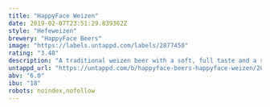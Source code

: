 ```yaml
---
title: "HappyFace Weizen"
date: 2019-02-07T23:51:29.839362Z
style: "Hefeweizen"
brewery: "HappyFace Beers"
image: "https://labels.untappd.com/labels/2877450"
rating: "3.48"
description: "A traditional weizen beer with a soft, full taste and a smooth aftertaste."
untappd_url: "https://untappd.com/b/happyface-beers-happyface-weizen/2877450"
abv: "6.0"
ibu: "18"
robots: noindex,nofollow
---
```

